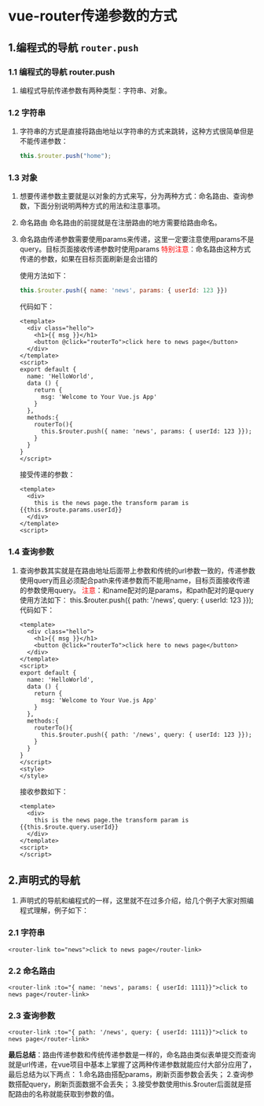 # vue-router传递参数的方式

## 1.编程式的导航 `router.push`

### 1.1 编程式的导航 router.push

1. 编程式导航传递参数有两种类型：字符串、对象。

### 1.2 字符串

1. 字符串的方式是直接将路由地址以字符串的方式来跳转，这种方式很简单但是不能传递参数：

   ```js
   this.$router.push("home");
   ```

### 1.3 对象

1. 想要传递参数主要就是以对象的方式来写，分为两种方式：命名路由、查询参数，下面分别说明两种方式的用法和注意事项。
2. 命名路由
   命名路由的前提就是在注册路由的地方需要给路由命名。

3. 命名路由传递参数需要使用params来传递，这里一定要注意使用params不是query。目标页面接收传递参数时使用params
   <font color=red>特别注意</font>：命名路由这种方式传递的参数，如果在目标页面刷新是会出错的

   使用方法如下：

   ```js
   this.$router.push({ name: 'news', params: { userId: 123 }})
   ```

   代码如下：

   ```vue
   <template>
     <div class="hello">
       <h1>{{ msg }}</h1>
       <button @click="routerTo">click here to news page</button>
     </div>
   </template>
   <script>
   export default {
     name: 'HelloWorld',
     data () {
       return {
         msg: 'Welcome to Your Vue.js App'
       }
     },
     methods:{
       routerTo(){
         this.$router.push({ name: 'news', params: { userId: 123 }});
       }
     }
   }
   </script>
   ```

   接受传递的参数：

   ```vue
   <template>
     <div>
       this is the news page.the transform param is {{this.$route.params.userId}}
     </div>
   </template>
   <script>
   ```

### 1.4 查询参数

1. 查询参数其实就是在路由地址后面带上参数和传统的url参数一致的，传递参数使用query而且必须配合path来传递参数而不能用name，目标页面接收传递的参数使用query。
   <font color=red>注意</font>：和name配对的是params，和path配对的是query
   使用方法如下：
   this.$router.push({ path: '/news', query: { userId: 123 }});
   代码如下：

   ```vue
   <template>
     <div class="hello">
       <h1>{{ msg }}</h1>
       <button @click="routerTo">click here to news page</button>
     </div>
   </template>
   <script>
   export default {
     name: 'HelloWorld',
     data () {
       return {
         msg: 'Welcome to Your Vue.js App'
       }
     },
     methods:{
       routerTo(){
         this.$router.push({ path: '/news', query: { userId: 123 }});
       }
     }
   }
   </script>
   <style>
   </style>
   ```

   接收参数如下：

   ```vue
   <template>
     <div>
       this is the news page.the transform param is {{this.$route.query.userId}}
     </div>
   </template>
   <script>
   </script>
   ```

## 2.声明式的导航 <router-link>

1. 声明式的导航和编程式的一样，这里就不在过多介绍，给几个例子大家对照编程式理解，例子如下：

### 2.1 字符串

```vue
<router-link to="news">click to news page</router-link>
```

### 2.2 命名路由

```vue
<router-link :to="{ name: 'news', params: { userId: 1111}}">click to news page</router-link>
```

### 2.3 查询参数

```vue
<router-link :to="{ path: '/news', query: { userId: 1111}}">click to news page</router-link>
```

**最后总结**：路由传递参数和传统传递参数是一样的，命名路由类似表单提交而查询就是url传递，在vue项目中基本上掌握了这两种传递参数就能应付大部分应用了，最后总结为以下两点：
1.命名路由搭配params，刷新页面参数会丢失；
2.查询参数搭配query，刷新页面数据不会丢失；
3.接受参数使用this.$router后面就是搭配路由的名称就能获取到参数的值。

